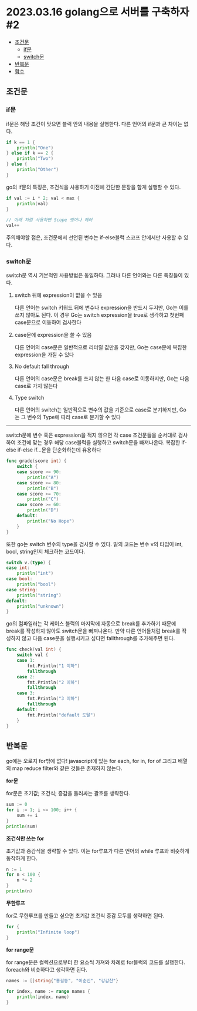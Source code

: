 # 2023.03.16 golang으로 서버를 구축하자 #2

- [조건문](#조건문)
  - [if문](#if문)
  - [switch문](#switch문)
- [반복문](#반복문)
- [함수](#함수)
  
## 조건문

### if문

if문은 해당 조건이 맞으면 블럭 안의 내용을 실행한다. 다른 언어의 if문과 큰 차이는 없다.

```go
if k == 1 {
    println("One")
} else if k == 2 {
    println("Two")
} else {
    println("Other")
}
```

go의 if문의 특징은, 조건식을 사용하기 이전에 간단한 문장을 함게 실행할 수 있다.

```go
if val := i * 2; val < max {
    println(val)
}
 
// 아래 처럼 사용하면 Scope 벗어나 에러
val++
```

주의해야할 점은, 조건문에서 선언된 변수는 if-else블럭 스코프 안에서만 사용할 수 있다.

### switch문

switch문 역시 기본적인 사용방법은 동일하다. 그러나 다른 언어와는 다른 특징들이 있다.

1. switch 뒤에 expression이 없을 수 있음

	다른 언어는 switch 키워드 뒤에 변수나 expression을 반드시 두지만, Go는 이를 쓰지 않아도 된다. 이 경우 Go는 switch expression을 true로 생각하고 첫번째 case문으로 이동하여 검사한다
	
2. case문에 expression을 쓸 수 있음

	다른 언어의 case문은 일반적으로 리터럴 값만을 갖지만, Go는 case문에 복잡한 expression을 가질 수 있다
	
3. No default fall through

	다른 언어의 case문은 break를 쓰지 않는 한 다음 case로 이동하지만, Go는 다음 case로 가지 않는다
	
4. Type switch

	다른 언어의 switch는 일반적으로 변수의 값을 기준으로 case로 분기하지만, Go는 그 변수의 Type에 따라 case로 분기할 수 있다

***

switch문에 변수 혹은 expression을 적지 않으면 각 case 조건문들을 순서대로 검사하여 조건에 맞는 경우 해당 case블럭을 실행하고 switch문을 빠져나온다. 복잡한 if-else if-else if...문을 단순화하는데 유용하다

```go
func grade(score int) {
    switch {
    case score >= 90:
        println("A")
    case score >= 80:
        println("B")
    case score >= 70:
        println("C")
    case score >= 60:
        println("D")
    default:
        println("No Hope")
    }
}   
```

또한 go는 switch 변수의 type을 검사할 수 있다. 밑의 코드는 변수 v의 타입이 int, bool, string인지 체크하는 코드이다.

```go
switch v.(type) {
case int:
    println("int")
case bool:
    println("bool")
case string:
    println("string")
default:
    println("unknown")
}   
```

go의 컴파일러는 각 케이스 블럭의 마지막에 자동으로 break를 추가하기 때문에 break를 작성하지 않아도 switch문을 빠져나온다. 만약 다른 언어들처럼 break를 작성하지 않고 다음 case문을 실행시키고 싶다면 fallthrough를 추가해주면 된다.

```go
func check(val int) {
    switch val {
    case 1:
        fmt.Println("1 이하")
        fallthrough
    case 2:
        fmt.Println("2 이하")
        fallthrough
    case 3:
        fmt.Println("3 이하")
        fallthrough
    default:
        fmt.Println("default 도달")
    }
}
```

## 반복문

go에는 오로지 for밖에 없다! javascript에 있는 for each, for in, for of 그리고 배열의 map reduce filter와 같은 것들은 존재하지 않는다.

<b>for문</b>

for문은 초기값; 조건식; 증감을 둘러싸는 괄호를 생략한다.

```go
sum := 0
for i := 1; i <= 100; i++ {
    sum += i
}
println(sum)
```

<b>조건식만 쓰는 for</b>

초기값과 증감식을 생략할 수 있다. 이는 for루프가 다른 언어의 while 루프와 비슷하게 동작하게 한다.

```go
n := 1
for n < 100 {
    n *= 2
}
println(n)
```

<b>무한루프</b>

for로 무한루프를 만들고 싶으면 초기값 조건식 증감 모두를 생략하면 된다.

```go
for {
	println("Infinite loop")
}
```

<b>for range문</b>

for range문은 컬렉션으로부터 한 요소씩 가져와 차례로 for블럭의 코드를 실행한다. foreach와 비슷하다고 생각하면 된다.

```go
names := []string{"홍길동", "이순신", "강감찬"}
 
for index, name := range names {
    println(index, name)
}
```






















